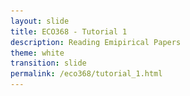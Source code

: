 ```yaml
---
layout: slide
title: ECO368 - Tutorial 1
description: Reading Emipirical Papers
theme: white
transition: slide
permalink: /eco368/tutorial_1.html
---
```

<section data-markdown data-separator="^\r?\n----\r?\n" data-separator-vertical="^\r?\n----\r?\n">
<script type="text/template">


<!-- .slide: class="center" -->
## How to Read Economics Papers
### ECO368 - Tutorial 1

![U of T Logo](u_of_t_crest.svg)

[Dario Toman](https://dariotoman.com/)

dario.toman@mail.utoronto.ca

----
<!-- .slide: class="center" -->

![Guernica](img/guernica.jpg)


----

- A layman can identify that the images you've just seen are important. 
- An **art historian** can tell you much more:
  - The artist
  - The movement/style
    - The inspiration/influences of the artist
    - The techniques used
    - The symbolism
    - Who was inspired by it
    - Why we should care!

----

<!-- .slide: class="center" -->
- A fundamental part of your your training as an economist is to learn how speak about economics research in the way that art historians speak about art.
- Part of this training involve understanding how to analyze the papers you read.

----

### The Big Questions

- Who wrote the paper?
- What question are they trying to answer?
- Why are they asking the question?
- How are they trying to answer it?
- What are their results?
- Do you believe the results?
 

----

### Who wrote the paper?

----

### What question are they trying to answer?

----

### Why are they asking the question?

----

### How are they trying to answer it?

----

### What are their results?




</script>
</section>